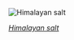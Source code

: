 
![Himalayan salt](https://upload.wikimedia.org/wikipedia/commons/thumb/4/46/Himalayan_salt_%28coarse%29.jpg/600px-Himalayan_salt_%28coarse%29.jpg)

*[Himalayan salt](https://wikipedia.org/wiki/File:Himalayan_salt_(coarse).jpg)*
